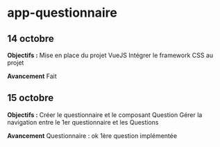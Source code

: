 # app-questionnaire

## 14 octobre 
**Objectifs :**
Mise en place du projet VueJS
Intégrer le framework CSS au projet

**Avancement**
Fait

## 15 octobre
**Objectifs :**
Créer le questionnaire et le composant Question
Gérer la navigation entre le 1er questionnaire et les Questions

**Avancement**
Questionnaire : ok
1ère question implémentée
